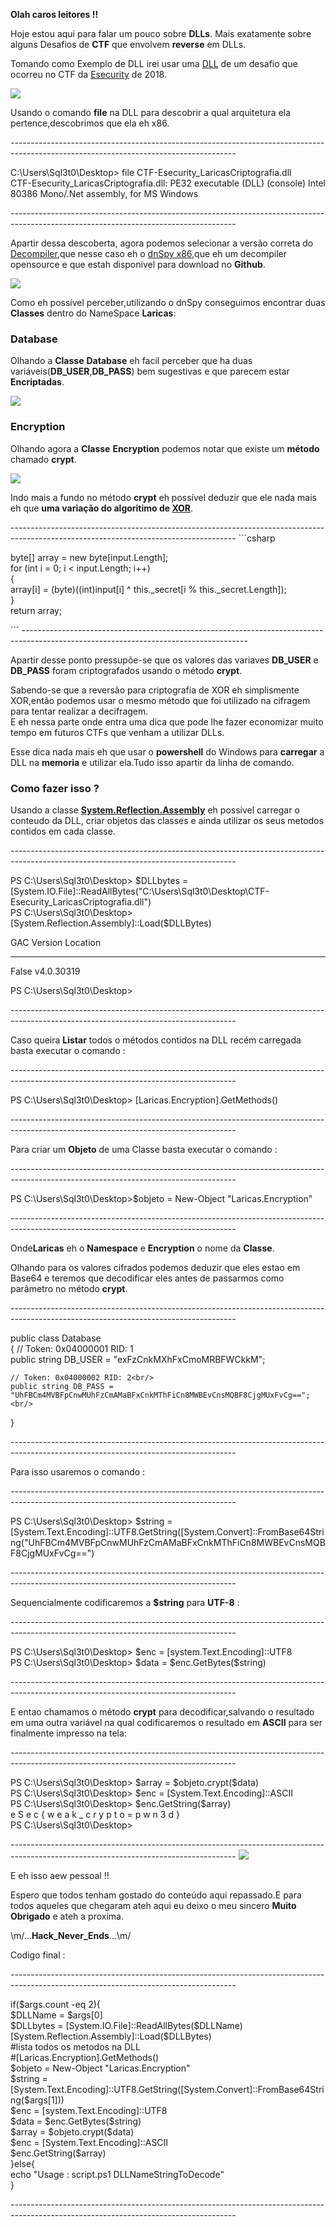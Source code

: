 <strong>Olah caros leitores !!</strong>

<p>Hoje estou aqui para falar um pouco sobre <strong>DLLs</strong>. Mais exatamente sobre alguns Desafios de <strong>CTF</strong> que envolvem  <strong>reverse</strong> em DLLs.</p>

<p>Tomando como Exemplo de DLL irei usar uma <a href=”https://github.com/sql3t0/shellterlabsCTF/blob/master/tools/LoadDLL/CTF-Esecurity_LaricasCriptografia.dll?raw=true”>DLL</a> de um desafio que ocorreu no CTF da <a href=”https://ctf.esecurity.com.br”>Esecurity</a> de 2018.</p> 

<img src="https://github.com/sql3t0/shellterlabsCTF/blob/master/tools/WriteupsSiteDeadlokTeam/LoadDLLsPowerShell/imgs/img_00.png?raw=true" />
 
<p>Usando o comando <strong>file</strong> na DLL para descobrir a qual arquitetura ela pertence,descobrimos que ela eh x86.</p>
--------------------------------------------------------------------------------------------------------------------------------------
<p>
<div>
C:\Users\Sql3t0\Desktop> file CTF-Esecurity_LaricasCriptografia.dll<br/>
CTF-Esecurity_LaricasCriptografia.dll: PE32 executable (DLL) (console) Intel 80386 Mono/.Net assembly, for MS Windows
</div>
</p>
--------------------------------------------------------------------------------------------------------------------------------------	
<p>Apartir dessa descoberta, agora podemos selecionar a versão correta do <a href=”https://en.wikipedia.org/wiki/Decompiler”>Decompiler</a>,que nesse caso eh o <a href=”https://github.com/0xd4d/dnSpy”>dnSpy x86</a>,que eh um decompiler opensource e que estah disponível para download no <strong>Github</strong>.</p>

<img src="https://github.com/sql3t0/shellterlabsCTF/blob/master/tools/WriteupsSiteDeadlokTeam/LoadDLLsPowerShell/imgs/img_01.png?raw=true" />
 
<p>Como eh possível perceber,utilizando o dnSpy conseguimos encontrar duas <strong>Classes</strong> dentro do NameSpace <strong>Laricas</strong>:</p>
<h3>Database</h3>
<p>Olhando a <strong>Classe</strong> <strong>Database</strong> eh facil perceber que ha duas variáveis(<strong>DB_USER</strong>,<strong>DB_PASS</strong>) bem sugestivas e que parecem estar <strong>Encriptadas</strong>.</p>
 
<img src="https://github.com/sql3t0/shellterlabsCTF/blob/master/tools/WriteupsSiteDeadlokTeam/LoadDLLsPowerShell/imgs/img_02.png?raw=true" />

<h3>Encryption</h3>
<p>Olhando agora a <strong>Classe</strong> <strong>Encryption</strong> podemos notar que existe um <strong>método</strong> chamado <strong>crypt</strong>.</p>

<img src="https://github.com/sql3t0/shellterlabsCTF/blob/master/tools/WriteupsSiteDeadlokTeam/LoadDLLsPowerShell/imgs/img_03.png?raw=true" />
 
<p>Indo mais a fundo no método <strong>crypt</strong> eh possível deduzir que ele nada mais eh que <strong>uma variação do algoritimo de <a href=”https://en.wikipedia.org/wiki/XOR_cipher”>XOR</a></strong>.</p>
--------------------------------------------------------------------------------------------------------------------------------------
```csharp
<p>
<div>
byte[] array = new byte[input.Length];<br/>
            for (int i = 0; i < input.Length; i++)<br/>
            {<br/>
                array[i] = (byte)((int)input[i] ^ this._secret[i % this._secret.Length]);<br/>
            }<br/>
return array;
</div>
</p>
```
--------------------------------------------------------------------------------------------------------------------------------------
<p>Apartir desse ponto pressupõe-se que os valores das variaves <strong>DB_USER</strong> e <strong>DB_PASS</strong> foram criptografados usando o método <strong>crypt</strong>.</p>

<p>Sabendo-se que a reversão para criptografia de XOR eh simplismente XOR,então podemos usar o mesmo método que foi utilizado na cifragem para tentar realizar a decifragem.<br/>
E eh nessa parte onde entra uma dica que pode lhe fazer economizar muito tempo em futuros CTFs que venham a utilizar DLLs.</p>

<p>Esse dica nada mais eh que usar o <strong>powershell</strong> do Windows para <strong>carregar</strong> a DLL na <strong>memoria</strong> e utilizar ela.Tudo isso apartir da linha de comando.</p>

<h3>Como fazer isso<strong> ?</strong></h3>
<p>Usando a classe <strong><a href=”https://docs.microsoft.com/pt-br/dotnet/api/system.reflection.assembly?view=netframework-4.7.2”>System.Reflection.Assembly</a></strong> eh possivel carregar o conteudo da DLL, criar objetos das classes e ainda utilizar os seus metodos contidos em cada classe.</p>
--------------------------------------------------------------------------------------------------------------------------------------
</p>
<div>
PS C:\Users\Sql3t0\Desktop> $DLLbytes = [System.IO.File]::ReadAllBytes("C:\Users\Sql3t0\Desktop\CTF-Esecurity_LaricasCriptografia.dll")
<br/>
PS C:\Users\Sql3t0\Desktop> [System.Reflection.Assembly]::Load($DLLBytes)

GAC    Version        Location
---    -------        --------
False  v4.0.30319


PS C:\Users\Sql3t0\Desktop>
</div>
</p>
--------------------------------------------------------------------------------------------------------------------------------------
<p>Caso queira <strong>Listar</strong> todos o métodos contidos na DLL recém carregada basta executar o comando :</p>
--------------------------------------------------------------------------------------------------------------------------------------
<p>
<div>
PS C:\Users\Sql3t0\Desktop> [Laricas.Encryption].GetMethods()
</div>
</p>
--------------------------------------------------------------------------------------------------------------------------------------
<p>Para criar um <strong>Objeto</strong> de uma Classe basta executar o comando :</p>
--------------------------------------------------------------------------------------------------------------------------------------
<p>
<div>
PS C:\Users\Sql3t0\Desktop>$objeto = New-Object "Laricas.Encryption"
</div>
</p>
--------------------------------------------------------------------------------------------------------------------------------------
<p>Onde<strong>Laricas</strong> eh o <strong>Namespace</strong> e <strong>Encryption</strong> o nome da <strong>Classe</strong>.</p>

<p>Olhando para os valores cifrados podemos deduzir que eles estao em Base64 e teremos que decodificar eles antes de passarmos como parâmetro no método <strong>crypt</strong>.</p>
--------------------------------------------------------------------------------------------------------------------------------------
<p>
<div>
public class Database<br/>
{
    // Token: 0x04000001 RID: 1<br/>
    public string DB_USER = "exFzCnkMXhFxCmoMRBFWCkkM";<br/>

    // Token: 0x04000002 RID: 2<br/>
    public string DB_PASS = "UhFBCm4MVBFpCnwMUhFzCmAMaBFxCnkMThFiCn8MWBEvCnsMQBF8CjgMUxFvCg==";<br/>
}
</div>
</p>
--------------------------------------------------------------------------------------------------------------------------------------	
<p>Para isso usaremos o comando :</p>
--------------------------------------------------------------------------------------------------------------------------------------
<p>
<div>
PS C:\Users\Sql3t0\Desktop> $string = [System.Text.Encoding]::UTF8.GetString([System.Convert]::FromBase64String("UhFBCm4MVBFpCnwMUhFzCmAMaBFxCnkMThFiCn8MWBEvCnsMQBF8CjgMUxFvCg==")
</div>
</p>
--------------------------------------------------------------------------------------------------------------------------------------
<p>Sequencialmente codificaremos a <strong>$string</strong> para <strong>UTF-8</strong> :</p>
--------------------------------------------------------------------------------------------------------------------------------------
<p>
<div>
PS C:\Users\Sql3t0\Desktop> $enc = [system.Text.Encoding]::UTF8<br/>
PS C:\Users\Sql3t0\Desktop> $data = $enc.GetBytes($string)
</div>
</p>
--------------------------------------------------------------------------------------------------------------------------------------
<p>E entao chamamos o método <strong>crypt</strong> para decodificar,salvando o resultado em uma outra variável na qual codificaremos o resultado em <strong>ASCII</strong> para ser finalmente impresso na tela:</p>
--------------------------------------------------------------------------------------------------------------------------------------
<p>
<div>
PS C:\Users\Sql3t0\Desktop> $array = $objeto.crypt($data)<br/>
PS C:\Users\Sql3t0\Desktop> $enc = [System.Text.Encoding]::ASCII<br/>
PS C:\Users\Sql3t0\Desktop> $enc.GetString($array)<br/>
e S e c { w e a k _ c r y p t o = p w n 3 d }<br/>
PS C:\Users\Sql3t0\Desktop>
</div>
</p>
--------------------------------------------------------------------------------------------------------------------------------------
<img src="https://github.com/sql3t0/shellterlabsCTF/blob/master/tools/WriteupsSiteDeadlokTeam/LoadDLLsPowerShell/imgs/img_04.png?raw=true" />

<p>E eh isso aew pessoal !!</p>

<p>Espero que todos tenham gostado do conteúdo aqui repassado.E para todos aqueles que chegaram ateh aqui eu deixo o meu sincero <strong>Muito Obrigado</strong> e ateh a proxima.</p>

<p>\m/...<strong>Hack_Never_Ends</strong>...\m/</p>

<p>Codigo final :</p>
--------------------------------------------------------------------------------------------------------------------------------------
<p>
<div>
if($args.count -eq 2){<br/>
	$DLLName = $args[0]<br/>
	$DLLbytes = [System.IO.File]::ReadAllBytes($DLLName)<br/>
	[System.Reflection.Assembly]::Load($DLLBytes)<br/>
	#lista todos os metodos na DLL<br/>
	#[Laricas.Encryption].GetMethods()<br/>
	$objeto = New-Object "Laricas.Encryption"<br/>
	$string = [System.Text.Encoding]::UTF8.GetString([System.Convert]::FromBase64String($args[1]))<br/>
	$enc = [system.Text.Encoding]::UTF8<br/>
	$data = $enc.GetBytes($string)<br/>
	$array = $objeto.crypt($data)<br/>
	$enc = [System.Text.Encoding]::ASCII<br/>
	$enc.GetString($array)<br/>
}else{<br/>
	echo "Usage : script.ps1 DLLNameStringToDecode"<br/>
}<br/>	
</div>
</p>
--------------------------------------------------------------------------------------------------------------------------------------
